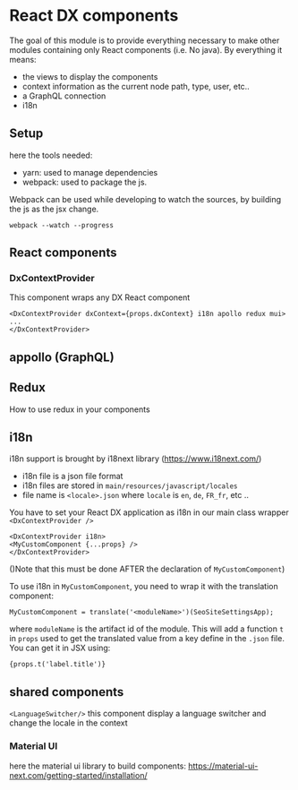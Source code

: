 # React DX components
The goal of this module is to provide everything necessary to make other modules containing only React components (i.e. No java).
By everything it means:
- the views to display the components
- context information as the current node path, type, user, etc..
- a GraphQL connection 
- i18n

## Setup

here the tools needed:
- yarn: used to manage dependencies 
- webpack: used to package the js. 

Webpack can be used while developing to watch the sources, by building the js as the jsx change.

``` webpack --watch --progress ```

## React components
### DxContextProvider
This component wraps any DX React component 

```
<DxContextProvider dxContext={props.dxContext} i18n apollo redux mui>
...
</DxContextProvider>
```

## appollo (GraphQL)

## Redux
How to use redux in your components

## i18n
i18n support is brought by i18next library (https://www.i18next.com/)
- i18n file is a json file format
- i18n files are stored in `main/resources/javascript/locales`
- file name is `<locale>.json` where `locale` is `en`, `de`, `FR_fr`, etc ..

You have to set your React DX application as i18n in our main class wrapper `<DxContextProvider />`

``` 
<DxContextProvider i18n>
<MyCustomComponent {...props} />
</DxContextProvider>
```

()Note that this must be done AFTER the declaration of `MyCustomComponent`)

To use i18n in `MyCustomComponent`, you need to wrap it with the translation component:

```
MyCustomComponent = translate('<moduleName>')(SeoSiteSettingsApp);

```  
where `moduleName` is the artifact id of the module.
This will add a function `t` in `props` used to get the translated value from a key define in the `.json` file. 
You can get it in JSX using:

```{props.t('label.title')}```


## shared components
`<LanguageSwitcher/>` this component display a language switcher and change the locale in the context

### Material UI
here the material ui library to build components:
https://material-ui-next.com/getting-started/installation/ 